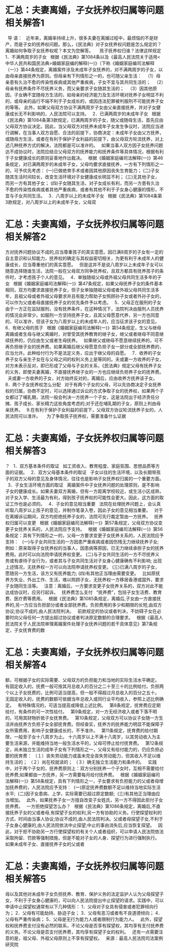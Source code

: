 # 汇总：夫妻离婚，子女抚养权归属等问题相关解答1

 
导 语：
 
近年来，离婚率持续上升，很多夫妻在离婚过程中，最烦恼的不是财产，而是子女的抚养权问题。那么，《民法典》对子女抚养权问题是怎么规定的？离婚如何争取子女抚养权呢？本文为您解答。
 
 
孩子抚养权归谁？法律这样规定
 
1．不满两周岁的子女
 
根据《民法典》第1084条以及《最高人民法院关于适用<中华人民共和国民法典>婚姻家庭编的解释(一)》（下称《婚姻家庭编司法解释（一）》第44条规定，离婚案件涉及未成年子女抚养的，对不满两周岁的子女，以由母亲直接抚养为原则。但母亲有下列情形之一的，也可随父亲生活：
 
（1）母亲患有久治不愈的传染性疾病或其他严重疾病，子女不宜与其共同生活的；
 
（2）母亲有抚养条件不尽抚养义务，而父亲要求子女随其生活的；
 
（3）因其他原因，子女确不宜随母方生活的，如母亲的经济能力及生活环境对抚养子女明显不利的，或母亲的品行不端不利于子女成长的，或因违法犯罪被判服刑不可能抚养子女的等等。
此外，如果父母双方协议不满两周岁子女由父亲直接抚养，并对子女健康成长无不利影响的，人民法院可以支持。
 
2．已满两周岁的未成年子女
 
根据《民法典》第1084条第3款规定，已满两周岁的子女，随父或随母生活，首先应由父母双方协议决定。因此，当父母双方对抚养未成年子女发生争议时，法院应当进行调解，在当事人双方自愿、合法的前提下，协商决定：未成年子女由父方抚养，或随母方生活，或者在有利于保护子女利益的前提下，由父母双方轮流抚养，对上述几种抚养方式的解决，法院都是可以准许的。
 
如果当事人双方因子女抚养问题达不成协议时，法院应结合父母双方的抚养能力和抚养条件等具体情况，根据有利于子女健康成长的原则妥善地作出裁决。
 
根据《婚姻家庭编司法解释(一)》第46条规定，对已满两周岁的未成年子女，父母均要求直接抚养，一方有下列情形之一的，可予优先考虑：
(一)已做绝育手术或者因其他原因丧失生育能力；
(二)子女随其生活时间较长，改变生活环境对子女健康成长明显不利；
(三)无其他子女，而另一方有其他子女；
(四)子女随其生活，对子女成长有利，而另一方患有久治不愈的传染性疾病或者其他严重疾病，或者有其他不利于子女身心健康的情形，不宜与子女共同生活。
 
3．八周岁以上的未成年子女
 
根据《民法典》第1084条第3款规定，对八周岁以上的未成年子女，父母双

# 汇总：夫妻离婚，子女抚养权归属等问题相关解答2

方对抚养问题协议不成的,应当尊重孩子的真实意愿。因已满8周岁的子女有一定的自主意识和认知能力，抚养权的确定与其权益密切相关，为更有利于未成年人的健康成长，应当尊重他们的真实意愿。
 
但是这并不是说八周岁以上未成年子女可以随意选择随谁生活，法院一般在父母双方同争抚养权，且双方都具有抚养孩子的条件时，才考虑孩子个人的意见。
 
4．单独随祖父母或外祖父母共同生活多年的子女
 
根据《婚姻家庭编司法解释(一)》第47条规定，如果父母抚养子女的条件基本相同，双方均要求直接抚养子女，但子女单独随祖父母或者外祖父母共同生活多年，且祖父母或者外祖父母要求并且有能力帮助子女照顾孙子女或者外孙子女的，可以作为父或者母直接抚养子女的优先条件予以考虑。
 
5．父母正在服刑的子女
 
由于一方正在监狱服刑，没有抚养条件，在这种情况下，法院判决由服刑人员抚养的情况会非常少。如服刑一方坚持抚养子女，且其父母愿意代养，另一方也同意的，可以准许，但该子女为八周岁以上的未成年人的，应当征求该子女的意见。
 
6．有继父母的孩子
 
根据《婚姻家庭编司法解释(一)》第54条规定，生父与继母离婚或者生母与继父离婚时，对曾受其抚养教育的继子女，继父或者继母不同意继续抚养的，仍应由生父或者生母抚养。
 
如果继父或继母不愿意继续抚养的，可不再负担继子女的抚养费。如果离婚后继父母愿意负担子女一部分或全部抚养费的，应当允许。此种给付行为不是法定义务，应出于继父母的自愿。
 
7．收养的子女
 
养子女与亲生子女在与父母之间的权利义务上是等同的。夫或妻一方收养的子女，对方未表示反对，即已形成了父母与子女的关系，《民法典》规定父母有抚养子女的义务，即使夫妻离婚，不直接抚养继子女的一方也应继续负担养子女的抚养费。
 
夫或妻一方收养的子女，对方始终反对的，离婚后，应由收养方抚养该子女。
 
8．两个子女抚养权怎么分配
 
对于有两个子女的父母，可以先协商决定子女抚养权的归属，协商不定时，可以选择通过诉讼的方式争取子女的抚养权，如果两个子女都过了哺乳期，法院一般会判决一方抚养一个子女，这是法院出于经济责任分摊、孩子成长、家长精力这些角度考虑的;对于还在哺乳期的子女，原则上判由母亲抚养。
 
9.在有利于保护子女利益的前提下，父母双方协议轮流抚养子女的，人民法院可以准许。
 
 
为了争取孩子抚养权，需要准备什么证据

# 汇总：夫妻离婚，子女抚养权归属等问题相关解答3

？
 
1．双方基本条件的取证
 
如工资收入、教育程度、家庭氛围、思想品质等方面的证据。
 
2．双方父母基本条件的取证
 
子女以往的生活环境，以及长期带孩子的双方父母的意见及身体情况，往往也是影响子女抚养权归属的一个重要方面。
 
3．子女生活环境方面的取证
 
离婚案件中子女抚养问题的处理原则，是不影响子女的健康成长。如果夫妻双方离婚，但有一方距离学校较近，或生活小区成熟，对子女入学、生活最为有利，得到孩子抚养权的可能性会更大。因此，这方面的取证工作也是必须的。
 
4．子女的意见相当重要
 
法院在处理抚养问题上，会认真听取八周岁以上孩子的意见，并制作笔录入卷，因此子女的意见相当重要。
 
对于在离婚诉讼期间，双方均拒绝抚养子女的，法院可先行裁定暂由一方抚养。
 
抚养权归属可以变更
 
根据《婚姻家庭编司法解释(一)》第57条规定，父母双方协议变更子女抚养关系的，人民法院应予支持。
 
根据《婚姻家庭编司法解释(一)》第56条规定：具有下列情形之一的，父母一方要求变更子女抚养关系的，人民法院应予支持：
 
(一)与子女共同生活的一方因患严重疾病或者因伤残无力继续抚养子女;
例如：原来取得子女抚养权的当事人，因患病等原因，已无力继续承担子女的抚养费用。此时可以向法院申请抚养权变更。
(二)与子女共同生活的一方不尽抚养义务或有虐待子女行为，或者其与子女共同生活对子女身心健康确有不利影响;
出现上述情况，无抚养权一方可以向法院申请抚养权变更。
(三)已满八周岁的子女，愿随另一方生活，该方又有抚养能力;
(四)有其他正当理由需要变更。
 
比如原抚养方失业、外出工作、生活，难以照顾子女，无抚养权一方移居香港或国外，要求子女随同生活等。
 
注意：离婚后，一方要求变更子女抚养关系的，双方对此不能达成协议时，应另行起诉。
 
抚养费怎么支付
 
“抚养费”，包括子女生活费、教育费、医疗费等费用。
 
根据《民法典》第1085条规定，离婚后,子女由一方直接抚养的,另一方应当负担部分或者全部抚养费。负担费用的多少和期限的长短,由双方协议;协议不成的,由人民法院判决。
 
前款规定的协议或者判决，不妨碍子女在必要时向父母任何一方提出超过协议或者判决原定数额的合理要求。
 
根据《最高人民法院关于人民法院审理离婚案件处理子女抚养问题的若干具体意见》第7条规定，子女抚育费的数

# 汇总：夫妻离婚，子女抚养权归属等问题相关解答4

额，可根据子女的实际需要、父母双方的负担能力和当地的实际生活水平确定。
 
有固定收入的，抚费一般可按其月总收入的百分之二十至三十的比例给付。负担两个以上子女抚费的，比例可适当提高，但一般不得超过月总收入的百分之五十。
无固定收入的，抚费的数额可依据当年总收入或同行业平均收入，参照上述比例确定。
 
有特殊情况的，可适当提高或降低上述比例。
 
第8条规定，抚育费应定期给付，有条件的可一次性给付。
 
第9条规定，对一方无经济收入或者下落不明的，可用其财物折抵子女抚育费。
 
第10条规定，父母双方可以协议子女随一方生活并由抚养方负担子女全部抚育费。但经查实，抚养方的抚养能力明显不能保障子女所需费用，影响子女健康成长的，不予准许。
 
第11条规定，抚育费的给付期限，一般至子女十八周岁为止。
十六周岁以上不满十八周岁，以其劳动收入为主要生活来源，并能维持当地一般生活水平的，父母可停止给付抚育费。
 
第12条规定，尚未独立生活的成年子女有下列情形之一，父母又有给付能力的，仍应负担必要的抚育费：
（１）丧失劳动能力或虽未完全丧失劳动能力，但其收入不足以维持生活的；
（２）尚在校就读的；
（３）确无独立生活能力和条件的。
 
实践中，对于两个子女的，抚养费原则上：双方分别抚养一个子女时，互相不需要给付抚养费;如果都由一方抚养，另一方需要每月给付抚养费。
 
根据《婚姻家庭编司法解释(一)》第58条规定，具有下列情形之一，子女要求有负担能力的父或者母增加抚养费的，人民法院应予支持： 
(一)原定抚养费数额不足以维持当地实际生活水平; 
(二)因子女患病、上学，实际需要已超过原定数额; 
(三)有其他正当理由应当增加。
 
此外，如果抚养子女一方擅自改变子女姓氏，另一方不得因此拒付子女抚养费。
 
一方拒绝探望怎么办？
 
根据《民法典》第1086条规定，离婚后,不直接抚养子女的父或者母,有探望子女的权利,另一方有协助的义务。行使探望权利的方式、时间由当事人协议;协议不成的,由人民法院判决。父或者母探望子女,不利于子女身心健康的,由人民法院依法中止探望;中止的事由消失后,应当恢复探望。
 
因此，对于拒不协助另一方行使探望权的有关个人或者组织，可以申请人民法院依法采取拘留、罚款等强制措施，但是不能对子女的人身、探望行为进行强制执行。
 
如果未成年子女、直接抚养子女的父或者

# 汇总：夫妻离婚，子女抚养权归属等问题相关解答5

母以及其他对未成年子女负担抚养、教育、保护义务的法定监护人认为父母探望子女，不利于子女身心健康的，可以向人民法院提出中止探望的请求。实践中，可以申请中止探望权通常有以下几种情形：
1．父母对子女具有侵害或者犯罪倾向行为；
2．父母有可能劫持、胁迫子女；
3．父母有恶习或者有不良道德倾向；
4．父母有严重传染病；
5．父母是无行为能力人或者限制行为能力人。
 
此外，探望权和抚养费支付没有必然的联系，不论父母是否享有探望权，其均享有支付抚养费的义务。不论父母是否支付抚养费，其均享有探望子女的权利。
 
还有一点需要注意的是，祖父母、外祖父母原则上不享有探望权。
 
来源：最高人民法院司法案例研究院



